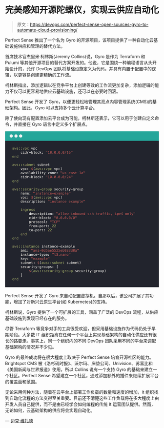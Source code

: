 # 完美感知开源陀螺仪，实现云供应自动化

> 原文：<https://devops.com/perfect-sense-open-sources-gyro-to-automate-cloud-provisioning/>

Perfect Sense 推出了一个名为 Gyro 的开源项目，该项目提供了一种自动化云基础设施供应和管理的替代方法。

首席技术官杰里米·柯林斯(Jeremy Collins)说，Gyro 是作为 Terraform 和 Pulumi 等其他开源项目的替代方案开发的。他说，它是围绕一种编程语言从头开始设计的，允许 DevOps 团队将基础设施定义为代码，并具有内置于配置中的逻辑，以更容易创建更精确的工作流。

柯林斯指出，添加逻辑以在竞争平台上创建等效的工作流更加复杂，添加逻辑的能力不仅可以更容易地供应云基础设施，还可以在必要时回滚。

Perfect Sense 开发了 Gyro，以便更轻松地管理其亮点内容管理系统(CMS)的基础架构。因此，Gyro 可以支持多个云计算平台。

除了使向现有配置添加云平台成为可能，柯林斯还表示，它可以用于创建自定义命令，并直接在 Gyro 语言中定义多个扩展点。

![Perfect Sense Gyro](img/becf8af7e7871b8a6bb187a0a343630e.png)

Perfect Sense 开发了 Gyro 来自动配置虚拟机。自那以后，该公司扩展了其功能，增加了对新兴云原生平台(如 Kubernetes)的支持。

柯林斯说，Gyro 提供了一个可扩展的工具，涵盖了广泛的 DevOps 流程，从供应基础设施到发现已经存在的服务。

尽管 Terraform 等竞争对手的工具很受欢迎，但采用基础设施作为代码仍处于早期阶段。大多数 IT 组织距离在任何一个平台上实现基础架构的自动化供应还有很长的路要走。事实上，同一个组织内的不同 DevOps 团队采用不同的平台来调配基础架构的情况并不少见。

Gyro 的最终成功将在很大程度上取决于 Perfect Sense 培育开源社区的能力。Brightspot CMS 被《洛杉矶时报》、沃尔玛、床垫公司、Univision、苏富比和《美国新闻与世界报道》使用，所以 Collins 说有一个支持 Gyro 的基础来建立一个社区。Perfect Sense 希望建立一个社区，通过添加额外的插件来继续扩展平台的覆盖面和范围。

无论采用何种方法，随着在云平台上部署工作负载的数量和速度的增加，it 组织找到自动化流程的方法变得至关重要。目前还不清楚这些工作负载将在多大程度上由开发人员自己提供，而不是由已经学会如何编程的传统 It 运营团队提供。然而，无论如何，云基础架构的供应将会实现自动化。

— [迈克·维扎德](https://devops.com/author/mike-vizard/)